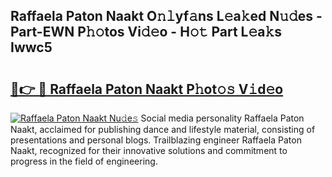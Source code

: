 ## Raffaela Paton Naakt O𝚗𝚕yf𝚊ns L𝚎a𝚔ed N𝚞𝚍es - Part-EWN P𝚑𝚘tos Vi𝚍𝚎o - H𝚘𝚝 Part L𝚎a𝚔s Iwwc5

# <h2><a href="http://kff6bt4.oniu.top/?m=Raffaela+Paton+Naakt">🔗👉 🔴 Raffaela Paton Naakt P𝚑ot𝚘𝚜 V𝚒d𝚎o</a></h2>

[![Raffaela Paton Naakt Nu𝚍e𝚜](https://i.imgur.com/0qMVB7G.gif)](http://kff6bt4.oniu.top/?m=Raffaela+Paton+Naakt)
Social media personality Raffaela Paton Naakt, acclaimed for publishing dance and lifestyle material, consisting of presentations and personal blogs. Trailblazing engineer Raffaela Paton Naakt, recognized for their innovative solutions and commitment to progress in the field of engineering.  
